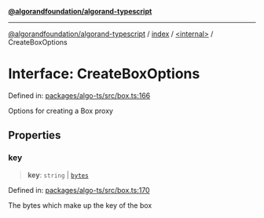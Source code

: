 [**@algorandfoundation/algorand-typescript**](../../../README.md)

***

[@algorandfoundation/algorand-typescript](../../../README.md) / [index](../../README.md) / [\<internal\>](../README.md) / CreateBoxOptions

# Interface: CreateBoxOptions

Defined in: [packages/algo-ts/src/box.ts:166](https://github.com/algorandfoundation/puya-ts/blob/main/packages/algo-ts/src/box.ts#L166)

Options for creating a Box proxy

## Properties

### key

> **key**: `string` \| [`bytes`](../../type-aliases/bytes.md)

Defined in: [packages/algo-ts/src/box.ts:170](https://github.com/algorandfoundation/puya-ts/blob/main/packages/algo-ts/src/box.ts#L170)

The bytes which make up the key of the box
